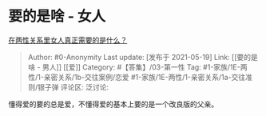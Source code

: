 # 要的是啥 - 女人
[在两性关系里女人真正需要的是什么？](https://www.zhihu.com/question/389461841/answer/1893458517)

> Author: #0-Anonymity
> Last update: [发布于 2021-05-19]
> Link: [[要的是啥 - 男人]] [[爱]]
> Category: #【答集】/03-第一性
> Tag: #1-家族/1E-两性/1-亲密关系/1b-交往案例/恋爱 #1-家族/1E-两性/1-亲密关系/1a-交往准则/银子弹
> 评论区:
> 泛讨论:

懂得爱的要的总是爱，不懂得爱的基本上要的是一个改良版的父亲。
